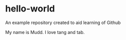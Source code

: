 # hello-world
An example repository created to aid learning of Github

My name is Mudd.
I love tang and tab.
